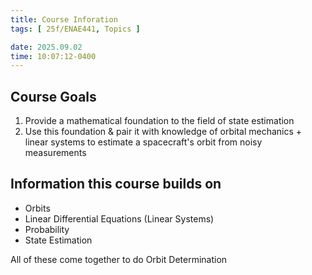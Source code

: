 ```yaml
---
title: Course Inforation
tags: [ 25f/ENAE441, Topics ]

date: 2025.09.02
time: 10:07:12-0400
---
```


## Course Goals

1. Provide a mathematical foundation to the field of state estimation
2. Use this foundation & pair it with knowledge of orbital mechanics + linear systems to estimate a spacecraft's orbit from noisy measurements

## Information this course builds on

- Orbits
- Linear Differential Equations (Linear Systems)
- Probability
- State Estimation

All of these come together to do Orbit Determination
